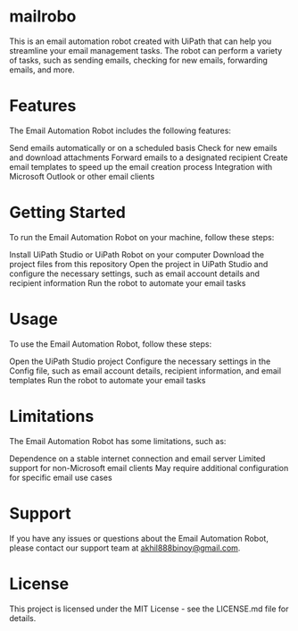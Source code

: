 # mailrobo
This is an email automation robot created with UiPath that can help you streamline your email management tasks. The robot can perform a variety of tasks, such as sending emails, checking for new emails, forwarding emails, and more.

# Features
The Email Automation Robot includes the following features:

Send emails automatically or on a scheduled basis
Check for new emails and download attachments
Forward emails to a designated recipient
Create email templates to speed up the email creation process
Integration with Microsoft Outlook or other email clients
# Getting Started
To run the Email Automation Robot on your machine, follow these steps:

Install UiPath Studio or UiPath Robot on your computer
Download the project files from this repository
Open the project in UiPath Studio and configure the necessary settings, such as email account details and recipient information
Run the robot to automate your email tasks
# Usage
To use the Email Automation Robot, follow these steps:

Open the UiPath Studio project
Configure the necessary settings in the Config file, such as email account details, recipient information, and email templates
Run the robot to automate your email tasks
# Limitations
The Email Automation Robot has some limitations, such as:

Dependence on a stable internet connection and email server
Limited support for non-Microsoft email clients
May require additional configuration for specific email use cases
# Support
If you have any issues or questions about the Email Automation Robot, please contact our support team at akhil888binoy@gmail.com.

# License
This project is licensed under the MIT License - see the LICENSE.md file for details.
